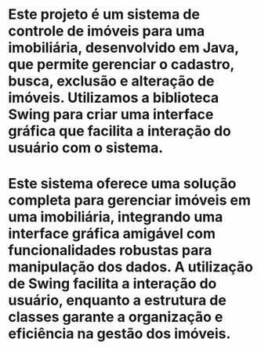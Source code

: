 # Este projeto é um sistema de controle de imóveis para uma imobiliária, desenvolvido em Java, que permite gerenciar o cadastro, busca, exclusão e alteração de imóveis. Utilizamos a biblioteca Swing para criar uma interface gráfica que facilita a interação do usuário com o sistema.

# Este sistema oferece uma solução completa para gerenciar imóveis em uma imobiliária, integrando uma interface gráfica amigável com funcionalidades robustas para manipulação dos dados. A utilização de Swing facilita a interação do usuário, enquanto a estrutura de classes garante a organização e eficiência na gestão dos imóveis.